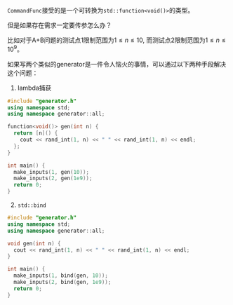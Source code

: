 `CommandFunc`接受的是一个可转换为`std::function<void()>`的类型。

但是如果存在需求一定要传参怎么办？

比如对于A+B问题的测试点$1$限制范围为$1\le n\le 10$, 而测试点$2$限制范围为$1\le n\le 10^9$。

如果写两个类似的generator是一件令人恼火的事情，可以通过以下两种手段解决这个问题：

1. lambda捕获

```cpp
#include "generator.h"
using namespace std;
using namespace generator::all;

function<void()> gen(int n) {
  return [n]() {
    cout << rand_int(1, n) << " " << rand_int(1, n) << endl;
  };
}

int main() {
  make_inputs(1, gen(10));
  make_inputs(2, gen(1e9));
  return 0;
}
```

2. `std::bind`

```cpp
#include "generator.h"
using namespace std;
using namespace generator::all;

void gen(int n) {
  cout << rand_int(1, n) << " " << rand_int(1, n) << endl;
}

int main() {
  make_inputs(1, bind(gen, 10));
  make_inputs(2, bind(gen, 1e9));
  return 0;
}
```